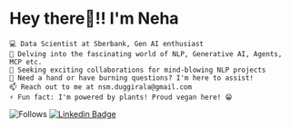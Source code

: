 # Hey there👋!! I'm Neha

    💻 Data Scientist at Sberbank, Gen AI enthusiast
    🌱 Delving into the fascinating world of NLP, Generative AI, Agents, MCP etc.
    👯 Seeking exciting collaborations for mind-blowing NLP projects
    💬 Need a hand or have burning questions? I'm here to assist!
    📫 Reach out to me at nsm.duggirala@gmail.com
    ⚡ Fun fact: I'm powered by plants! Proud vegan here! 😁
    


![Follows](https://img.shields.io/github/followers/neha-duggirala?style=social)
[![Linkedin Badge](https://img.shields.io/badge/-LinkedIn-blue?style=flat-square&logo=Linkedin&logoColor=white&link=https://www.linkedin.com/in/neha-duggirala/)](https://www.linkedin.com/in/neha-duggirala/)
